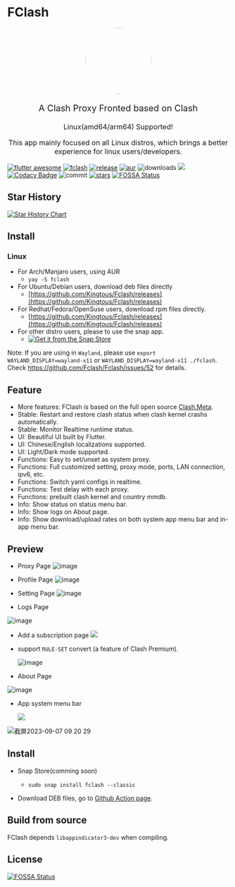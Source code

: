 # FClash

<p align="center"><img src="assets/images/app_tray.png" style="border-radius: 50%" width="150px"/></p>


<p align="center" style="font-size: 20px">A Clash Proxy Fronted based on Clash</p>
<p align="center" style="font-size: 16px">Linux(amd64/arm64) Supported!</p>
<p align="center" style="font-size: 16px">This app mainly focused on all Linux distros, which brings a better experience for linux users/developers.</p>

<!-- <p align="center" style="font-size: 8px;">The purpose of the app is to give a learning case how to build an app with Flutter and Golang for full-stack developers. It's STRICTLY Prohibited for any illegal usages, and it's only built for the learning purpose! </p> -->

[![flutter awesome](https://img.shields.io/badge/Flutter-Awesome-orange)](https://flutterawesome.com/clash-fronted-client-by-flutter-linux-supported/)
[![fclash](https://snapcraft.io/fclash/badge.svg)](https://snapcraft.io/fclash)
[![release](https://img.shields.io/github/v/release/kingtous/fclash)](https://github.com/Kingtous/Fclash/releases)
[![aur](https://img.shields.io/aur/version/fclash)](https://aur.archlinux.org/packages/fclash)
![downloads](https://img.shields.io/github/downloads/kingtous/fclash/total)
![](https://img.shields.io/github/workflow/status/kingtous/fclash/Build%20Debian%20Package)
[![Codacy Badge](https://app.codacy.com/project/badge/Grade/1d9c16d3c94f45fc9b4ee95d9c2e6f8c)](https://www.codacy.com/gh/Kingtous/Fclash/dashboard?utm_source=github.com&amp;utm_medium=referral&amp;utm_content=Kingtous/Fclash&amp;utm_campaign=Badge_Grade)
![commit](https://img.shields.io/github/commit-activity/y/kingtous/fclash)
[![stars](https://img.shields.io/github/stars/kingtous/fclash?style=social)]()
[![FOSSA Status](https://app.fossa.com/api/projects/git%2Bgithub.com%2FKingtous%2FFclash.svg?type=shield)](https://app.fossa.com/projects/git%2Bgithub.com%2FKingtous%2FFclash?ref=badge_shield)

## Star History

[![Star History Chart](https://api.star-history.com/svg?repos=kingtous/fclash&type=Date)](https://star-history.com/#kingtous/fclash&Date)

## Install

### Linux

- For Arch/Manjaro users, using AUR
  - `yay -S fclash`
- For Ubuntu/Debian users, download deb files directly
  - [https://github.com/Kingtous/Fclash/releases](https://github.com/Kingtous/Fclash/releases)
- For Redhat/Fedora/OpenSuse users, download rpm files directly.
  - [https://github.com/Kingtous/Fclash/releases](https://github.com/Kingtous/Fclash/releases)
- For other distro users, please to use the snap app.
  - [![Get it from the Snap Store](https://snapcraft.io/static/images/badges/en/snap-store-black.svg)](https://snapcraft.io/fclash)

Note: If you are using in `Wayland`, please use `export WAYLAND_DISPLAY=wayland-x11` or `WAYLAND_DISPLAY=wayland-x11 ./fclash`. Check https://github.com/Fclash/Fclash/issues/52 for details.

<!-- ### Windows

Please download .exe setup directly. [https://github.com/Kingtous/Fclash/releases](https://github.com/Kingtous/Fclash/releases)

### MacOS

Please download .dmg setup directly. [https://github.com/Kingtous/Fclash/releases](https://github.com/Kingtous/Fclash/releases)

Note that macOS will treat the `FClash` as an untrusted app, so please go to settings and trust it manually. -->
<!-- 
### Android

<a href='https://play.google.com/store/apps/details?id=com.fclash.fclash&pcampaignid=pcampaignidMKT-Other-global-all-co-prtnr-py-PartBadge-Mar2515-1'><img alt='Get it on Google Play' src='https://play.google.com/intl/en_us/badges/static/images/badges/en_badge_web_generic.png' style="width:250px"/></a>

or download .apk directly. [https://github.com/Kingtous/Fclash/releases](https://github.com/Kingtous/Fclash/releases)

Note: the Android version is looking for contributors. -->

## Feature

- More features: FClash is based on the full open source [Clash.Meta](https://github.com/MetaCubeX/Clash.Meta).
- Stable: Restart and restore clash status when clash kernel crashs automatically.
- Stable: Monitor Realtime runtime status.
- UI: Beautiful UI built by Flutter.
- UI: Chinese/English localizations supported.
- UI: Light/Dark mode supported.
- Functions: Easy to set/unset as system proxy.
- Functions: Full customized setting, proxy mode, ports, LAN connection, ipv6, etc.
- Functions: Switch yaml configs in realtime.
- Functions: Test delay with each proxy.
- Functions: prebuilt clash kernel and country mmdb.
- Info: Show status on status menu bar.
- Info: Show logs on About page.
- Info: Show download/upload rates on both system app menu bar and in-app menu bar.

## Preview

- Proxy Page
 ![image](https://github.com/Fclash/Fclash/assets/39793325/b569cb61-e7f0-43c3-b4f7-6b35ab9abd51)


- Profile Page
 ![image](https://github.com/Fclash/Fclash/assets/39793325/abfe9f01-b3dc-4d1b-978f-ff2f5b92134a)


- Setting Page
 ![image](https://github.com/Fclash/Fclash/assets/39793325/36a908e0-d5b4-428e-835d-abf4a7c9727a)


- Logs Page

 ![image](https://github.com/Fclash/Fclash/assets/39793325/4f7d646e-1420-4905-bbe1-20d83135f98a)


- Add a subscription page
  ![](docs/images/深度截图_选择区域_20220414110622.png)
  
- support `RULE-SET` convert (a feature of Clash Premium).
  
  ![image](https://user-images.githubusercontent.com/39793325/215257349-2e55d8ec-3d73-4244-8ea1-f652a0627086.png)


- About Page

 ![image](https://github.com/Fclash/Fclash/assets/39793325/166f4b85-f95f-4e6f-bea1-6e4721b0e481)


- App system menu bar

  ![](docs/images/Screenshot_20220414_112025.png)

![截屏2023-09-07 09 20 29](https://github.com/Fclash/Fclash/assets/39793325/558755eb-f887-4910-a537-52c67445df8b)

## Install

- Snap Store(comming soon)
  - `sudo snap install fclash --classic`

- Download DEB files, go to [Github Action page](https://github.com/Kingtous/Fclash/actions).

## Build from source

FClash depends `libappindicator3-dev` when compiling.

## License
[![FOSSA Status](https://app.fossa.com/api/projects/git%2Bgithub.com%2FKingtous%2FFclash.svg?type=large)](https://app.fossa.com/projects/git%2Bgithub.com%2FKingtous%2FFclash?ref=badge_large)

